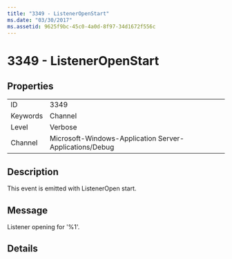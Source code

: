 ```yaml
---
title: "3349 - ListenerOpenStart"
ms.date: "03/30/2017"
ms.assetid: 9625f9bc-45c0-4a0d-8f97-34d1672f556c
---
```

# 3349 - ListenerOpenStart

## Properties  
  
|||  
|-|-|  
|ID|3349|  
|Keywords|Channel|  
|Level|Verbose|  
|Channel|Microsoft-Windows-Application Server-Applications/Debug|  
  
## Description  

 This event is emitted with ListenerOpen start.  
  
## Message  

 Listener opening for '%1'.  
  
## Details
